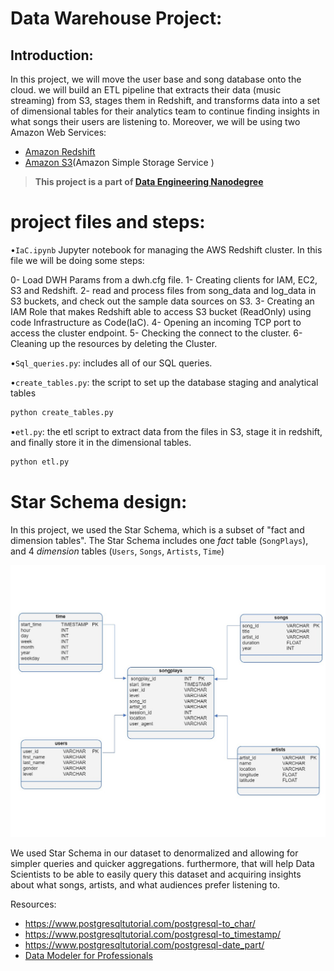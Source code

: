 # Data Warehouse Project:

## Introduction:

In this project, we will move the user base and song database onto the cloud. we will build an ETL pipeline that extracts their data (music streaming) from S3, stages them in Redshift, and transforms data into a set of dimensional tables for their analytics team to continue finding insights in what songs their users are listening to. Moreover, we will be using two Amazon Web Services:

- [Amazon Redshift](https://www.youtube.com/watch?v=_qKm6o1zK3U)
- [Amazon S3](https://www.youtube.com/watch?time_continue=9&v=_I14_sXHO8U&feature=emb_title)(Amazon Simple Storage Service ) <br>

> **This project is a part of [Data Engineering Nanodegree](https://www.udacity.com/course/data-engineer-nanodegree--nd027)**

# project files and steps:
 •``IaC.ipynb`` Jupyter notebook for managing the AWS Redshift cluster.
In this file we will be doing some steps: 

0- Load DWH Params from a dwh.cfg file.
1- Creating clients for IAM, EC2, S3 and Redshift.
2-  read and process files from song_data and log_data in S3 buckets, and check out the sample data sources on S3.
3- Creating an IAM Role that makes Redshift able to access S3 bucket (ReadOnly) using code Infrastructure as Code(IaC).
4- Opening an incoming TCP port to access the cluster endpoint.
5- Checking the connect to the cluster.
6- Cleaning up the resources by deleting the Cluster.

•``Sql_queries.py``: includes all of our SQL queries.


•``create_tables.py``: the script to set up the database staging and analytical tables
 
```bash
python create_tables.py
```

•``etl.py``: the etl script to extract data from the files in S3, stage it in redshift, and finally store it in the dimensional tables.

```bash
python etl.py
```

# Star Schema design:

In this project, we used the Star Schema, which is a subset of "fact and dimension tables".
The Star Schema includes one *fact* table (`SongPlays`), and 4 *dimension* tables (`Users`, `Songs`, `Artists`, `Time`)

![Star Schema](STAR_SCHEMA.jpg)

We used Star Schema in our dataset to denormalized and allowing for simpler queries and quicker aggregations. furthermore, that will help Data Scientists to be able to easily query this dataset and acquiring insights about what songs, artists, and what audiences prefer listening to.


Resources:
- https://www.postgresqltutorial.com/postgresql-to_char/
- https://www.postgresqltutorial.com/postgresql-to_timestamp/
- https://www.postgresqltutorial.com/postgresql-date_part/
- [Data Modeler for Professionals](https://www.vertabelo.com/)

